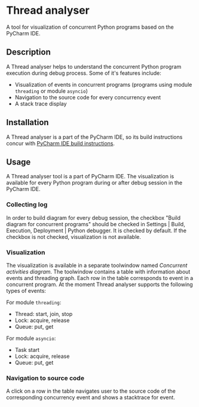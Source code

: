 # Thread analyser

A tool for visualization of concurrent Python programs based on the PyCharm IDE.

## Description

A Thread analyser helps to understand the concurrent Python program execution during debug process.
Some of it's features include:

* Visualization of events in concurrent programs (programs using module `threading` or module `asyncio`)
* Navigation to the source code for every concurrency event
* A stack trace display

## Installation

A Thread analyser is a part of the PyCharm IDE, so its build instructions concur with
[PyCharm IDE build instructions](https://github.com/JetBrains/intellij-community/blob/master/README.md).

## Usage

A Thread analyser tool is a part of PyCharm IDE. The visualization is available for every Python program during or after debug session in
the PyCharm IDE.

### Collecting log

In order to build diagram for every debug session, the checkbox "Build diagram for concurrent programs" should be checked in
Settings | Build, Execution, Deployment | Python debugger. It is checked by default. If the checkbox is not checked, visualization is
 not available.

### Visualization

The visualization is available in a separate toolwindow named *Concurrent activities diagram*. The toolwindow contains a table with information about
events and threading graph. Each row in the table corresponds to event in a concurrent program. At the moment Thread analyser supports
the following types of events:
 
For module `threading`:
* Thread: start, join, stop
* Lock: acquire, release
* Queue: put, get

For module `asyncio`:
* Task start
* Lock: acquire, release
* Queue: put, get

### Navigation to source code

A click on a row in the table navigates user to the source code of the corresponding concurrency event and shows a stacktrace for event.





 



